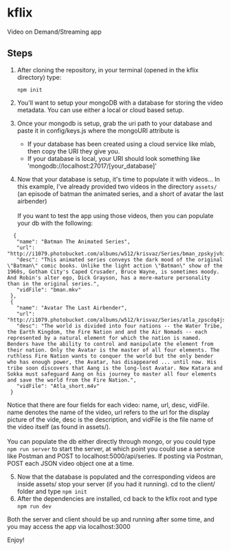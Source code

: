 # kflix
Video on Demand/Streaming app

## Steps
  1. After cloning the repository, in your terminal (opened in the kflix directory) type:
  
     ```npm init```
      
  2. You'll want to setup your mongoDB with a database for storing the video metadata. You can use either a local or cloud based setup. 
  3. Once your mongodb is setup, grab the uri path to your database and paste it in config/keys.js where the mongoURI attribute is 
      * If your database has been created using a cloud service like mlab, then copy the URI they give you. 
      * If your database is local, your URI should look something like 'mongodb://localhost:27017/[your_database]'
  4. Now that your database is setup, it's time to populate it with videos... In this example, I've already provided two videos in the directory ```assets/``` (an episode of batman the animated series, and a short of avatar the last airbender)
     <br><br>If you want to test the app using those videos, then you can populate your db with the following:
   ```
     {
      "name": "Batman The Animated Series",
      "url": "http://i1079.photobucket.com/albums/w512/krisvaz/Series/bman_zpskyjvhihw.jpg",
      "desc": "This animated series conveys the dark mood of the original \"Batman\" comic books. Unlike the light action \"Batman\" show of the 1960s, Gotham City's Caped Crusader, Bruce Wayne, is sometimes moody. And Robin's alter ego, Dick Grayson, has a more-mature personality than in the original series.",
      "vidFile": "bman.mkv"
    },
    {
      "name": "Avatar The Last Airbender",
      "url": "http://i1079.photobucket.com/albums/w512/krisvaz/Series/atla_zpscdq4jstk.jpg",
      "desc": "The world is divided into four nations -- the Water Tribe, the Earth Kingdom, the Fire Nation and and the Air Nomads -- each represented by a natural element for which the nation is named. Benders have the ability to control and manipulate the element from their nation. Only the Avatar is the master of all four elements. The ruthless Fire Nation wants to conquer the world but the only bender who has enough power, the Avatar, has disappeared ... until now. His tribe soon discovers that Aang is the long-lost Avatar. Now Katara and Sokka must safeguard Aang on his journey to master all four elements and save the world from the Fire Nation.",
      "vidFile": "Atla_short.m4v"
    }
  ```
  
 Notice that there are four fields for each video: name, url, desc, vidFile.
 name denotes the name of the video, url refers to the url for the display picture of the vide, desc is the description, and vidFile is the file name of the video itself (as found in assets/). <br><br>
 You can populate the db either directly through mongo, or you could type ```npm run server``` to start the server, at which point you could use a service like Postman and POST to localhost:5000/api/series. If posting via Postman, POST each JSON video object one at a time.
 
  5. Now that the database is populated and the corresponding videos are inside assets/ stop your server (if you had it running). 
  cd to the client/ folder and type ```npm init```
  6. After the dependencies are installed, cd back to the kflix root and type 
  ```npm run dev```
  
  Both the server and client should be up and running after some time, and you may access the app via localhost:3000
  
  Enjoy!
